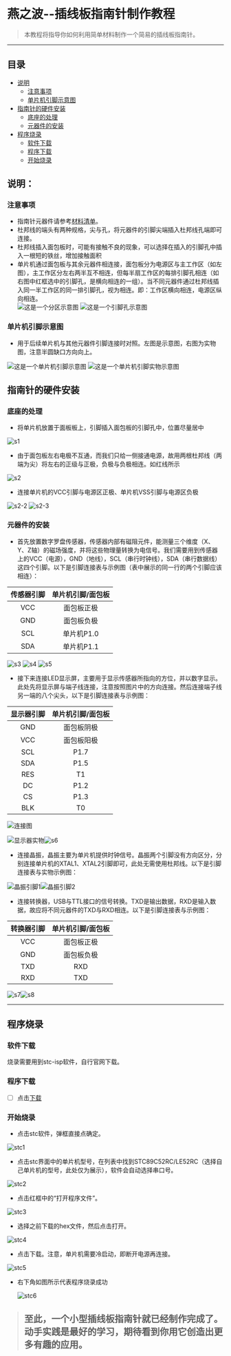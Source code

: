 # 燕之波--插线板指南针制作教程

>本教程将指导你如何利用简单材料制作一个简易的插线板指南针。
---

## 目录

- [说明](#说明)
  - [注意事项](#注意事项)
  - [单片机引脚示意图](#单片机引脚示意图)
- [指南针的硬件安装](#指南针的硬件安装)
  - [底座的处理](#底座的处理)
  - [元器件的安装](#元器件的安装)
- [程序烧录](#程序烧录)
  - [软件下载](#软件下载)
  - [程序下载](#程序下载)
  - [开始烧录](#开始烧录)

## 说明：

### 注意事项

- 指南针元器件请参考[材料清单](./材料.md)。
- 杜邦线的端头有两种规格，尖与孔，将元器件的引脚尖端插入杜邦线孔端即可连接。
- 杜邦线插入面包板时，可能有接触不良的现象，可以选择在插入的引脚孔中插入一根短的铁丝，增加接触面积
- 单片机通过面包板与其余元器件相连接，面包板分为电源区与主工作区（如左图），主工作区分左右两半互不相连，但每半扇工作区的每排引脚孔相连（如右图中红框选中的引脚孔，是横向相连的一组）。当不同元器件通过杜邦线插入同一半工作区的同一排引脚孔，视为相连。即：工作区横向相连，电源区纵向相连。  
  ![这是一个分区示意图](./picture/分区.jpg) ![这是一个引脚孔示意图](./picture/引脚孔.jpg) 

### 单片机引脚示意图

 - 用于后续单片机与其他元器件引脚连接时对照。左图是示意图，右图为实物图，注意半圆缺口方向向上。
   
 ![这是一个单片机引脚示意图](./picture/单片机引脚.png) ![这是一个单片机引脚实物示意图](./picture/单片机引脚实物.jpg)
  
## 指南针的硬件安装

### 底座的处理

- 将单片机放置于面板板上，引脚插入面包板的引脚孔中，位置尽量居中

![s1](./picture/step1.jpg)

- 由于面包板左右电极不互通，而我们只给一侧接通电源，故用两根杜邦线（两端为尖）将左右的正级与正极，负极与负极相连。如红线所示

![s2](./picture/step2.png)

- 连接单片机的VCC引脚与电源区正极、单片机VSS引脚与电源区负极
  
![s2-2](./picture/step2-2.jpg) ![s2-3](./picture/step2-3.png)

### 元器件的安装

- 首先放置数字罗盘传感器，传感器内部有磁阻元件，能测量三个维度（X、Y、Z轴）的磁场强度，并将这些物理量转换为电信号。我们需要用到传感器上的VCC（电源），GND（地线），SCL（串行时钟线），SDA（串行数据线）这四个引脚。以下是引脚连接表与示例图（表中展示的同一行的两个引脚应该相连）：
   
|传感器引脚|单片机引脚/面包板|
|:---:|:---:|
VCC|面包板正极
GND|面包板负极
SCL|单片机P1.0
SDA|单片机P1.1


![s3](./picture/step3.jpg)
![s4](./picture/step5.png)
![s5](./picture/step4.jpg)
   



- 接下来连接LED显示屏，主要用于显示传感器所指向的方位，并以数字显示。此处先将显示屏与端子线连接，注意按照图片中的方向连接。然后连接端子线另一端的八个尖头，以下是引脚连接表与示例图：
   
|显示器引脚|单片机引脚/面包板|
|:---:|:---:|
GND|面包板阴极
VCC|面包板阳极
SCL|P1.7
SDA|P1.5
RES|T1
DC|P1.2
CS|P1.3
BLK|T0

![连接图](./picture/端子线连接.png)

![显示器实物](./picture/显示器实物连接图.jpg)![s6](./picture/step6.png)

- 连接晶振，晶振主要为单片机提供时钟信号。晶振两个引脚没有方向区分，分别连接单片机的XTAL1、XTAL2引脚即可，此处无需使用杜邦线。以下是引脚连接表与实物示例图：



![晶振引脚1](./picture/晶振引脚示例.png)![晶振引脚2](./picture/晶振引脚连接.png)

- 连接转换器，USB与TTL接口的信号转换。TXD是输出数据，RXD是输入数据，故应将不同元器件的TXD与RXD相连。以下是引脚连接表与示例图：

 |转换器引脚|单片机引脚/面包板|  
 |:---:|:---:|  
 VCC|面包板正极  
 GND|面包板负极  
 TXD|RXD  
 RXD|TXD  


![s7](./picture/step7.png)![s8](./picture/step8.png)
   

---

## 程序烧录

### 软件下载

烧录需要用到stc-isp软件，自行官网下载。

### 程序下载

- [ ] 点击[下载](./电子指南针.hex)

### 开始烧录

- 点击stc软件，弹框直接点确定。
   
![stc1](./picture/stc1.png)

- 点击stc界面中的单片机型号，在列表中找到STC89C52RC/LE52RC（选择自己单片机的型号，此处仅为展示），软件会自动选择串口号。

![stc2](./picture/stc2.png)

- 点击红框中的“打开程序文件”。

![stc3](./picture/stc3.png)

- 选择之前下载的hex文件，然后点击打开。

![stc4](./picture/stc4.png)

- 点击下载。注意，单片机需要冷启动，即断开电源再连接。

![stc5](./picture/stc5.png)

- 右下角如图所示代表程序烧录成功

  ![stc6](./picture/stc6.png)



> ## 至此，一个小型插线板指南针就已经制作完成了。动手实践是最好的学习，期待看到你用它创造出更多有趣的应用。

